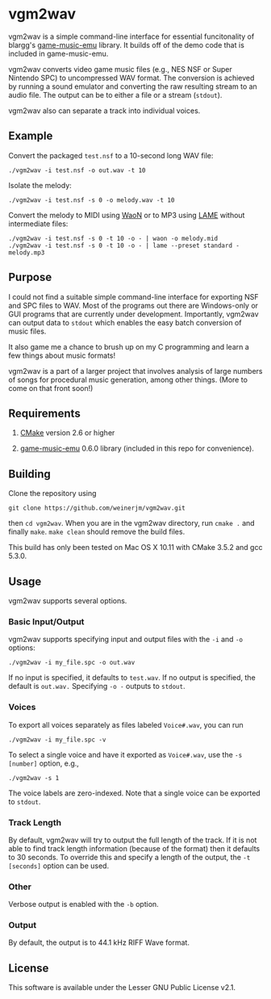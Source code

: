 # vgm2wav
vgm2wav is a simple command-line interface for essential funcitonality of blargg's [game-music-emu](https://bitbucket.org/mpyne/game-music-emu/wiki/Home) library. It builds off of the demo code that is included in game-music-emu.

vgm2wav converts video game music files (e.g., NES NSF or Super Nintendo SPC) to uncompressed WAV format. 
The conversion is achieved by running a sound emulator and converting the raw resulting stream to an audio file.
The output can be to either a file or a stream (`stdout`).

vgm2wav also can separate a track into individual voices.

## Example
Convert the packaged `test.nsf` to a 10-second long WAV file:
```
./vgm2wav -i test.nsf -o out.wav -t 10
```
Isolate the melody:
```
./vgm2wav -i test.nsf -s 0 -o melody.wav -t 10
```
Convert the melody to MIDI using [WaoN](http://waon.sourceforge.net/) or to MP3 using [LAME](http://lame.sourceforge.net/) without intermediate files:
```
./vgm2wav -i test.nsf -s 0 -t 10 -o - | waon -o melody.mid
./vgm2wav -i test.nsf -s 0 -t 10 -o - | lame --preset standard - melody.mp3
```

## Purpose
I could not find a suitable simple command-line interface for exporting NSF and SPC files to WAV. 
Most of the programs out there are Windows-only or GUI programs that are currently under development. 
Importantly, vgm2wav can output data to `stdout` which enables the easy batch conversion of music files.

It also game me a chance to brush up on my C programming and learn a few things about music formats! 

vgm2wav is a part of a larger project that involves analysis of large numbers of songs for procedural music generation, among other things. 
(More to come on that front soon!)

## Requirements

1. [CMake](http://cmake.org/) version 2.6 or higher

2. [game-music-emu](https://bitbucket.org/mpyne/game-music-emu/wiki/Home) 0.6.0 library (included in this repo for convenience).

## Building
Clone the repository using
```
git clone https://github.com/weinerjm/vgm2wav.git
```
then `cd vgm2wav`. When you are in the vgm2wav directory, run `cmake .` and finally `make`.
`make clean` should remove the build files.

This build has only been tested on Mac OS X 10.11 with CMake 3.5.2 and gcc 5.3.0.

## Usage
vgm2wav supports several options.
### Basic Input/Output
vgm2wav supports specifying input and output files with the `-i` and `-o` options:
```
./vgm2wav -i my_file.spc -o out.wav
```
If no input is specified, it defaults to `test.wav`. If no output is specified, the default is `out.wav.` Specifying `-o -` outputs to `stdout`.

### Voices
To export all voices separately as files labeled `Voice#.wav`, you can run
```
./vgm2wav -i my_file.spc -v
```
To select a single voice and have it exported as `Voice#.wav`, use the `-s [number]` option, e.g.,
```
./vgm2wav -s 1
```
The voice labels are zero-indexed. Note that a single voice can be exported to `stdout`. 

### Track Length
By default, vgm2wav will try to output the full length of the track. If it is not able to find track length information (because of the format) then it defaults to 30 seconds. To override this and specify a length of the output, the `-t [seconds]` option can be used.

### Other
Verbose output is enabled with the `-b` option.

### Output
By default, the output is to 44.1 kHz RIFF Wave format. 

## License
This software is available under the Lesser GNU Public License v2.1.
